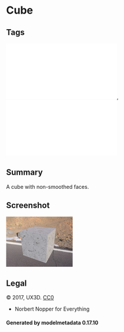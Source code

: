 # Cube

## Tags

![core](../../Models-core.md), ![testing](../../Models-testing.md)

## Summary

A cube with non-smoothed faces.

## Screenshot

![screenshot](screenshot/screenshot.jpg)

## Legal

&copy; 2017, UX3D. [CC0](https://creativecommons.org/publicdomain/zero/1.0/legalcode)

 - Norbert Nopper for Everything

#### Generated by modelmetadata 0.17.10
